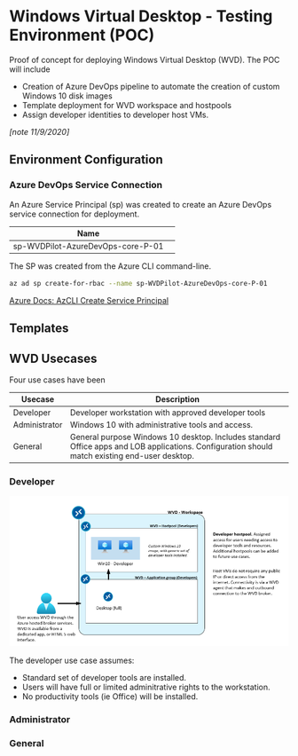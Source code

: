 # Windows Virtual Desktop - Testing Environment (POC)

Proof of concept for deploying Windows Virtual Desktop (WVD). The POC will include 

- Creation of Azure DevOps pipeline to automate the creation of custom Windows 10 disk images
- Template deployment for WVD workspace and hostpools
- Assign developer identities to developer host VMs.

*[note 11/9/2020]*

## Environment Configuration

### Azure DevOps Service Connection

An Azure Service Principal (sp) was created to create an Azure DevOps service connection for deployment.

|Name||
|---|---|
|sp-WVDPilot-AzureDevOps-core-P-01||

The SP was created from the Azure CLI command-line.

```bash
az ad sp create-for-rbac --name sp-WVDPilot-AzureDevOps-core-P-01
```
[Azure Docs: AzCLI Create Service Principal](https://docs.microsoft.com/en-us/cli/azure/create-an-azure-service-principal-azure-cli#create-a-service-principal)

## Templates


## WVD Usecases

Four use cases have been 

|Usecase | Description
|---|---|
|Developer| Developer workstation with approved developer tools |
|Administrator|Windows 10 with administrative tools and access. |
|General| General purpose Windows 10 desktop. Includes standard Office apps and LOB applications. Configuration should match existing end-user desktop. |

### Developer

![wvd high-level architecture](/static/wvd-developer-highlevel.png)

The developer use case assumes:

- Standard set of developer tools are installed.
- Users will have full or limited adminitrative rights to the workstation.
- No productivity tools (ie Office) will be installed.


### Administrator

### General
